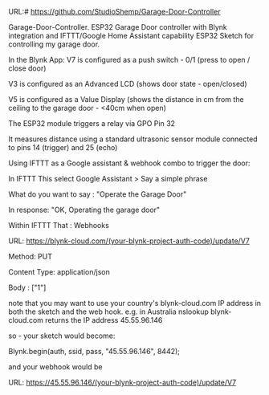 
URL:# https://github.com/StudioShemp/Garage-Door-Controller

Garage-Door-Controller.
ESP32 Garage Door controller with Blynk integration and IFTTT/Google Home Assistant capability
ESP32 Sketch for controlling my garage door.

In the Blynk App:
V7 is configured as a push switch - 0/1    (press to open / close door)

V3 is configured as an Advanced LCD      (shows door state - open/closed)

V5 is configured as a Value Display          (shows the distance in cm from the ceiling to the garage door - <40cm when open)

The ESP32 module triggers a relay via GPO Pin 32 

It measures distance using a standard ultrasonic sensor module connected to pins 14 (trigger) and 25 (echo)

Using IFTTT as a Google assistant & webhook combo to trigger the door:

In IFTTT This select Google Assistant > Say a simple phrase

What do you want to say :
"Operate the Garage Door"

In response:
"OK, Operating the garage door"

Within IFTTT That :
Webhooks

URL:
https://blynk-cloud.com/(your-blynk-project-auth-code)/update/V7

Method:
PUT

Content Type:
application/json

Body :
["1"]


note that you may want to use your country's blynk-cloud.com IP address in both the sketch and the web hook. e.g. in Australia 
nslookup blynk-cloud.com
returns the IP address 45.55.96.146

so - your sketch would become:

Blynk.begin(auth, ssid, pass, "45.55.96.146", 8442);

and your webhook would be

URL:
https://45.55.96.146/(your-blynk-project-auth-code)/update/V7
